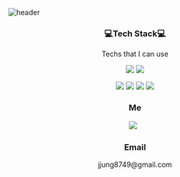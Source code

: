 ![header](https://capsule-render.vercel.app/api?type=slice&color&height=500&section=header&text=Hyunii02&fontSize=120)

<h3 align="center">💻Tech Stack💻</h3>
<p align="center"> Techs that I can use </p>

<p align="center">
  <img src="https://img.shields.io/badge/Github-black?style=flat-square&logo=Github&logoColor=white"/>
  <img src="https://img.shields.io/badge/Jira Software-lightgrey?style=flat-square&logo=Jira Software&logoColor=white"/>
</p>
<p align="center">
  <img src="https://img.shields.io/badge/Python-3766AB?style=flat-square&logo=Python&logoColor=white"/>
  <img src="https://img.shields.io/badge/Django-green?style=flat-square&logo=Django&logoColor=white"/>
  <img src="https://img.shields.io/badge/JavaScript-yellow?style=flat-square&logo=JavaScript&logoColor=white"/>
  <img src="https://img.shields.io/badge/React-blue?style=flat-square&logo=React&logoColor=white"/>
</p>
  

<h3 align="center">Me</h3>

<p align='center'>
	<a href="https://www.instagram.com/hyunii_93/">
		<img src="https://img.shields.io/badge/instagram-hotpink?style=flat-square&logo=instagram&logoColor=white&link=https://www.instagram.com/hyunii_93/"/></a>&nbsp;&nbsp;
</p>


<h3 align="center">Email</h3>
<p align="center"> jjung8749@gmail.com </p>

